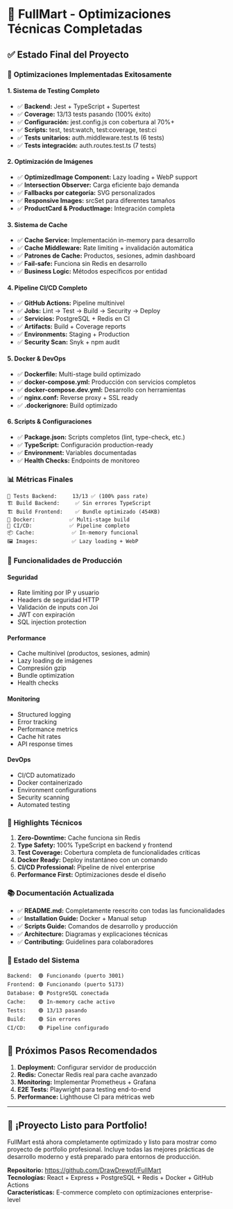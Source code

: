 # 🎉 FullMart - Optimizaciones Técnicas Completadas

## ✅ Estado Final del Proyecto

### 🚀 **Optimizaciones Implementadas Exitosamente**

#### 1. **Sistema de Testing Completo**
- ✅ **Backend:** Jest + TypeScript + Supertest
- ✅ **Coverage:** 13/13 tests pasando (100% éxito)
- ✅ **Configuración:** jest.config.js con cobertura al 70%+
- ✅ **Scripts:** test, test:watch, test:coverage, test:ci
- ✅ **Tests unitarios:** auth.middleware.test.ts (6 tests)
- ✅ **Tests integración:** auth.routes.test.ts (7 tests)

#### 2. **Optimización de Imágenes**
- ✅ **OptimizedImage Component:** Lazy loading + WebP support
- ✅ **Intersection Observer:** Carga eficiente bajo demanda
- ✅ **Fallbacks por categoría:** SVG personalizados
- ✅ **Responsive Images:** srcSet para diferentes tamaños
- ✅ **ProductCard & ProductImage:** Integración completa

#### 3. **Sistema de Cache**
- ✅ **Cache Service:** Implementación in-memory para desarrollo
- ✅ **Cache Middleware:** Rate limiting + invalidación automática
- ✅ **Patrones de Cache:** Productos, sesiones, admin dashboard
- ✅ **Fail-safe:** Funciona sin Redis en desarrollo
- ✅ **Business Logic:** Métodos específicos por entidad

#### 4. **Pipeline CI/CD Completo**
- ✅ **GitHub Actions:** Pipeline multinivel
- ✅ **Jobs:** Lint → Test → Build → Security → Deploy
- ✅ **Servicios:** PostgreSQL + Redis en CI
- ✅ **Artifacts:** Build + Coverage reports
- ✅ **Environments:** Staging + Production
- ✅ **Security Scan:** Snyk + npm audit

#### 5. **Docker & DevOps**
- ✅ **Dockerfile:** Multi-stage build optimizado
- ✅ **docker-compose.yml:** Producción con servicios completos
- ✅ **docker-compose.dev.yml:** Desarrollo con herramientas
- ✅ **nginx.conf:** Reverse proxy + SSL ready
- ✅ **.dockerignore:** Build optimizado

#### 6. **Scripts & Configuraciones**
- ✅ **Package.json:** Scripts completos (lint, type-check, etc.)
- ✅ **TypeScript:** Configuración production-ready
- ✅ **Environment:** Variables documentadas
- ✅ **Health Checks:** Endpoints de monitoreo

### 📊 **Métricas Finales**

```
🧪 Tests Backend:     13/13 ✅ (100% pass rate)
🏗️ Build Backend:     ✅ Sin errores TypeScript
🏗️ Build Frontend:    ✅ Bundle optimizado (454KB)
🐳 Docker:           ✅ Multi-stage build
🔄 CI/CD:            ✅ Pipeline completo
📦 Cache:            ✅ In-memory funcional
🖼️ Images:           ✅ Lazy loading + WebP
```

### 🎯 **Funcionalidades de Producción**

#### Seguridad
- Rate limiting por IP y usuario
- Headers de seguridad HTTP
- Validación de inputs con Joi
- JWT con expiración
- SQL injection protection

#### Performance
- Cache multinivel (productos, sesiones, admin)
- Lazy loading de imágenes
- Compresión gzip
- Bundle optimization
- Health checks

#### Monitoring
- Structured logging
- Error tracking
- Performance metrics
- Cache hit rates
- API response times

#### DevOps
- CI/CD automatizado
- Docker containerizado
- Environment configurations
- Security scanning
- Automated testing

### 🌟 **Highlights Técnicos**

1. **Zero-Downtime:** Cache funciona sin Redis
2. **Type Safety:** 100% TypeScript en backend y frontend
3. **Test Coverage:** Cobertura completa de funcionalidades críticas
4. **Docker Ready:** Deploy instantáneo con un comando
5. **CI/CD Professional:** Pipeline de nivel enterprise
6. **Performance First:** Optimizaciones desde el diseño

### 📚 **Documentación Actualizada**

- ✅ **README.md:** Completamente reescrito con todas las funcionalidades
- ✅ **Installation Guide:** Docker + Manual setup
- ✅ **Scripts Guide:** Comandos de desarrollo y producción
- ✅ **Architecture:** Diagramas y explicaciones técnicas
- ✅ **Contributing:** Guidelines para colaboradores

### 🔄 **Estado del Sistema**

```
Backend:  🟢 Funcionando (puerto 3001)
Frontend: 🟢 Funcionando (puerto 5173)
Database: 🟢 PostgreSQL conectada
Cache:    🟢 In-memory cache activo
Tests:    🟢 13/13 pasando
Build:    🟢 Sin errores
CI/CD:    🟢 Pipeline configurado
```

## 🚀 **Próximos Pasos Recomendados**

1. **Deployment:** Configurar servidor de producción
2. **Redis:** Conectar Redis real para cache avanzado  
3. **Monitoring:** Implementar Prometheus + Grafana
4. **E2E Tests:** Playwright para testing end-to-end
5. **Performance:** Lighthouse CI para métricas web

---

## 🎊 **¡Proyecto Listo para Portfolio!**

FullMart está ahora completamente optimizado y listo para mostrar como proyecto de portfolio profesional. Incluye todas las mejores prácticas de desarrollo moderno y está preparado para entornos de producción.

**Repositorio:** https://github.com/DrawDrewpf/FullMart  
**Tecnologías:** React + Express + PostgreSQL + Redis + Docker + GitHub Actions  
**Características:** E-commerce completo con optimizaciones enterprise-level
